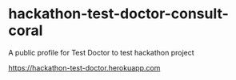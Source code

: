 # hackathon-test-doctor-consult-coral
A public profile for Test Doctor to test hackathon project

https://hackathon-test-doctor.herokuapp.com
